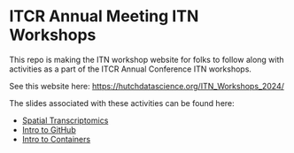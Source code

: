 # ITCR Annual Meeting ITN Workshops

This repo is making the ITN workshop website for folks to follow along with activities as a part of the ITCR Annual Conference ITN workshops.

See this website here: https://hutchdatascience.org/ITN_Workshops_2024/


The slides associated with these activities can be found here:

- [Spatial Transcriptomics](https://docs.google.com/presentation/d/1WABxPIA6J3wsi04pC3ZRmV8CRZA-V53awteBq0-U4Pg/edit#slide=id.p1)
- [Intro to GitHub](https://docs.google.com/presentation/d/1Qz447paDgO8dBlnHbl80kBLOpahD9odI9yU7-sqYohw/edit)
- [Intro to Containers](https://docs.google.com/presentation/d/1GPY_xPqhmzxZSmAX2bqJS1Sg7X5gtySEU9k2nVweaZg/edit#slide=id.g2ebd8828116_0_779)
